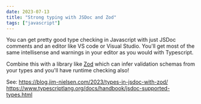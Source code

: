 ```yaml
---
date: 2023-07-13
title: "Strong typing with JSDoc and Zod"
tags: ["javascript"]
---
```



You can get pretty good type checking in Javascript with just JSDoc comments and an editor like VS code or Visual Studio.
You'll get most of the same intellisense and warnings in your editor as you would with Typescript.

Combine this with a library like [Zod](https://zod.dev/) which can infer validation schemas from your types and you'll have runtime checking also!

See:
https://blog.jim-nielsen.com/2023/types-in-jsdoc-with-zod/
https://www.typescriptlang.org/docs/handbook/jsdoc-supported-types.html
